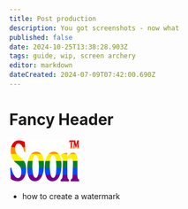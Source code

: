```yaml
---
title: Post production
description: You got screenshots - now what
published: false
date: 2024-10-25T13:38:28.903Z
tags: guide, wip, screen archery
editor: markdown
dateCreated: 2024-07-09T07:42:00.690Z
---
```


# Fancy Header

![soon_tm.webp](/test/alithea/soon_tm.webp)

- how to create a watermark